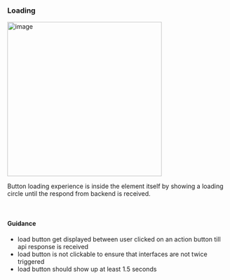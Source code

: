 ### Loading

<img width="352" alt="image" src="https://github.com/catenax-ng/tx-portal-assets/assets/94133633/5f7ac50e-8432-47ba-8acd-e7fe867119f7">

<br>

Button loading experience is inside the element itself by showing a loading circle until the respond from backend is received.

<br>

#### Guidance

- load button get displayed between user clicked on an action button till api response is received
- load button is not clickable to ensure that interfaces are not twice triggered
- load button should show up at least 1.5 seconds

<br>
<br>

